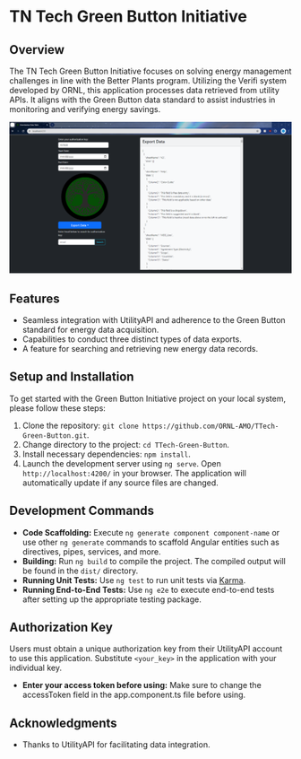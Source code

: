 # TN Tech Green Button Initiative

## Overview

The TN Tech Green Button Initiative focuses on solving energy management challenges in line with the Better Plants program. Utilizing the Verifi system developed by ORNL, this application processes data retrieved from utility APIs. It aligns with the Green Button data standard to assist industries in monitoring and verifying energy savings.

![Green Button UI](src/assets/images/GreenButton.png)


## Features

- Seamless integration with UtilityAPI and adherence to the Green Button standard for energy data acquisition.
- Capabilities to conduct three distinct types of data exports.
- A feature for searching and retrieving new energy data records.

## Setup and Installation

To get started with the Green Button Initiative project on your local system, please follow these steps:

1. Clone the repository: `git clone https://github.com/ORNL-AMO/TTech-Green-Button.git`.
2. Change directory to the project: `cd TTech-Green-Button`.
3. Install necessary dependencies: `npm install`.
4. Launch the development server using `ng serve`. Open `http://localhost:4200/` in your browser. The application will automatically update if any source files are changed.

## Development Commands

- **Code Scaffolding:** Execute `ng generate component component-name` or use other `ng generate` commands to scaffold Angular entities such as directives, pipes, services, and more.
- **Building:** Run `ng build` to compile the project. The compiled output will be found in the `dist/` directory.
- **Running Unit Tests:** Use `ng test` to run unit tests via [Karma](https://karma-runner.github.io).
- **Running End-to-End Tests:** Use `ng e2e` to execute end-to-end tests after setting up the appropriate testing package.

## Authorization Key

Users must obtain a unique authorization key from their UtilityAPI account to use this application. Substitute `<your_key>` in the application with your individual key. 
- **Enter your access token before using:** Make sure to change the accessToken field in the app.component.ts file before using.

## Acknowledgments

- Thanks to UtilityAPI for facilitating data integration.
